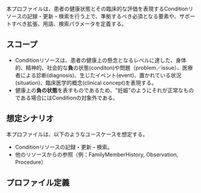 <br/>
本プロファイルは、患者の健康状態とその臨床的な評価を表現するConditionリソースの記録・更新・検索を行う上で、準拠するべき必須となる要素や、サポートすべき拡張、用語、検索パラメータを定義する。

## スコープ

- Conditionリソースは、患者の健康上の懸念となるレベルに達した、身体的、精神的、社会的な<strong>負</strong>の状態(conditon)や問題（problem／issue）、医療者による診断(diagnosis)、生じたイベント(event)、置かれている状況(situation)、臨床医学的概念(clinical concept)を表現する。
- 健康上の<strong>負の状態</strong>を表すものであるため、"妊娠"のようにそれが正常なものである場合にはConditionの対象外である。

## 想定シナリオ

本プロファイルは、以下のようなユースケースを想定する。

- Conditionリソースの記録・更新・検索。
- 他のリソースからの参照（例：FamilyMemberHistory, Observation, Procedure）

## プロファイル定義